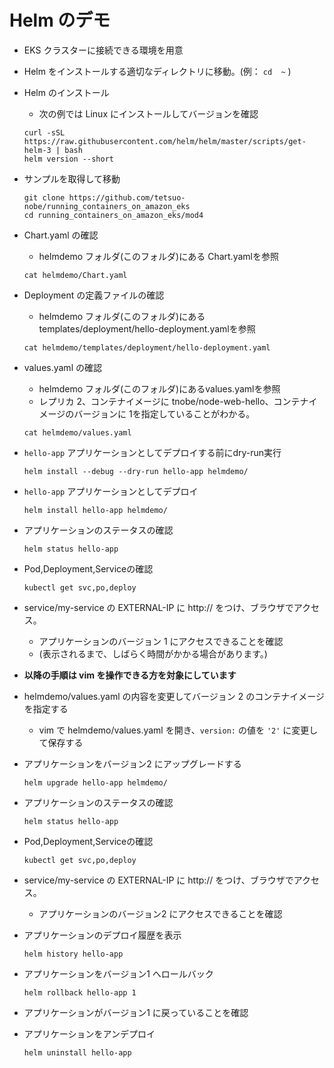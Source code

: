 # Helm のデモ

* EKS クラスターに接続できる環境を用意

* Helm をインストールする適切なディレクトリに移動。(例： `cd  ~` )

* Helm のインストール 
  - 次の例では Linux にインストールしてバージョンを確認
  ```
  curl -sSL https://raw.githubusercontent.com/helm/helm/master/scripts/get-helm-3 | bash
  helm version --short
  ```
* サンプルを取得して移動
  ```
  git clone https://github.com/tetsuo-nobe/running_containers_on_amazon_eks
  cd running_containers_on_amazon_eks/mod4

  ```
* Chart.yaml の確認
  - helmdemo フォルダ(このフォルダ)にある Chart.yamlを参照
  ```
  cat helmdemo/Chart.yaml
  ```
* Deployment の定義ファイルの確認
  - helmdemo フォルダ(このフォルダ)にある templates/deployment/hello-deployment.yamlを参照
  ```
  cat helmdemo/templates/deployment/hello-deployment.yaml
  ```
* values.yaml の確認
  - helmdemo フォルダ(このフォルダ)にあるvalues.yamlを参照
  - レプリカ 2、コンテナイメージに tnobe/node-web-hello、コンテナイメージのバージョンに 1を指定していることがわかる。
  ```
  cat helmdemo/values.yaml
  ```
* `hello-app` アプリケーションとしてデプロイする前にdry-run実行
  ```
  helm install --debug --dry-run hello-app helmdemo/
  ``` 
* `hello-app` アプリケーションとしてデプロイ
  ```
  helm install hello-app helmdemo/
  ``` 
* アプリケーションのステータスの確認
  ```
  helm status hello-app
  ```
* Pod,Deployment,Serviceの確認
  ```
  kubectl get svc,po,deploy
  ```
* service/my-service の EXTERNAL-IP に http:// をつけ、ブラウザでアクセス。
  - アプリケーションのバージョン 1 にアクセスできることを確認
  - (表示されるまで、しばらく時間がかかる場合があります。)
* **以降の手順は vim を操作できる方を対象にしています**
* helmdemo/values.yaml の内容を変更してバージョン 2 のコンテナイメージを指定する
  - vim で helmdemo/values.yaml を開き、`version:` の値を `'2'` に変更して保存する
* アプリケーションをバージョン2 にアップグレードする
  ```
  helm upgrade hello-app helmdemo/
  ```
* アプリケーションのステータスの確認
  ```
  helm status hello-app
  ```
* Pod,Deployment,Serviceの確認
  ```
  kubectl get svc,po,deploy
  ```
* service/my-service の EXTERNAL-IP に http:// をつけ、ブラウザでアクセス。
  - アプリケーションのバージョン2 にアクセスできることを確認
* アプリケーションのデプロイ履歴を表示
  ```
  helm history hello-app
  ```
* アプリケーションをバージョン1 へロールバック
  ```
  helm rollback hello-app 1
  ```
* アプリケーションがバージョン1 に戻っていることを確認
* アプリケーションをアンデプロイ
  ```
  helm uninstall hello-app
  ```
